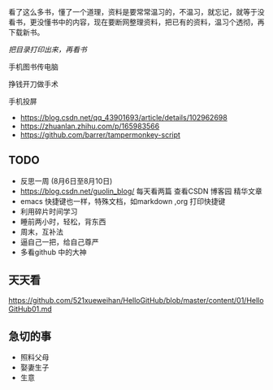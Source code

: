 看了这么多书，懂了一个道理，资料是要常常温习的，不温习，就忘记，就等于没看书，更没懂书中的内容，现在要断网整理资料，把已有的资料，温习个透彻，再下载新书。

*把目录打印出来，再看书*

手机图书传电脑


挣钱开刀做手术

手机投屏
- https://blog.csdn.net/qq_43901693/article/details/102962698
- https://zhuanlan.zhihu.com/p/165983566
- https://github.com/barrer/tampermonkey-script


## TODO
- 反思一周 (8月6日至8月10日)
- https://blog.csdn.net/guolin_blog/  每天看两篇  查看CSDN 博客园 精华文章
- emacs 快捷键也一样，特殊文档，如markdown ,org 打印快捷键
- 利用碎片时间学习
- 睡前两小时，轻松，背东西
- 周末，互补法
- 逼自己一把，给自己尊严
- 多看github 中的大神

## 天天看 
https://github.com/521xueweihan/HelloGitHub/blob/master/content/01/HelloGitHub01.md

## 急切的事
- 照料父母
- 娶妻生子
- 生意
